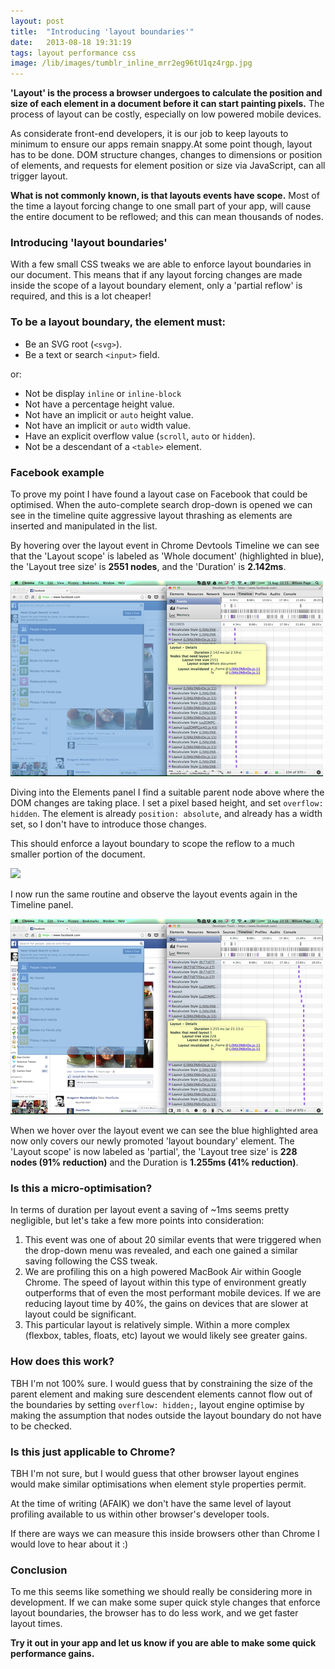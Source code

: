 ```yaml
---
layout: post
title:  "Introducing 'layout boundaries'"
date:   2013-08-18 19:31:19
tags: layout performance css
image: /lib/images/tumblr_inline_mrr2eg96tU1qz4rgp.jpg
---
```

**'Layout' is the process a browser undergoes to calculate the position and size of each element in a document before it can start painting pixels.** The process of layout can be costly, especially on low powered mobile devices.

As considerate front-end developers, it is our job to keep layouts to minimum to ensure our apps remain snappy.At some point though, layout has to be done. DOM structure changes, changes to dimensions or position of elements, and requests for element position or size via JavaScript, can all trigger layout.

**What is not commonly known, is that layouts events have scope.** Most of the time a layout forcing change to one small part of your app, will cause the entire document to be reflowed; and this can mean thousands of nodes.

### Introducing 'layout boundaries'

With a few small CSS tweaks we are able to enforce layout boundaries in our document. This means that if any layout forcing changes are made inside the scope of a layout boundary element, only a 'partial reflow' is required, and this is a lot cheaper!

### To be a layout boundary, the element must:

* Be an SVG root (`<svg>`).
* Be a text or search `<input>` field.

or:

* Not be display `inline` or `inline-block`
* Not have a percentage height value.
* Not have an implicit or `auto` height value.
* Not have an implicit or `auto` width value.
* Have an explicit overflow value (`scroll`, `auto` or `hidden`).
* Not be a descendant of a `<table>` element.

### Facebook example

To prove my point I have found a layout case on Facebook that could be optimised. When the auto-complete search drop-down is opened we can see in the timeline quite aggressive layout thrashing as elements are inserted and manipulated in the list.

By hovering over the layout event in Chrome Devtools Timeline we can see that the 'Layout scope' is labeled as 'Whole document' (highlighted in blue), the 'Layout tree size' is <strong>2551 nodes</strong>, and the 'Duration' is <strong>2.142ms</strong>.

![](/lib/images/tumblr_inline_mrqznjskX21qz4rgp.png)

Diving into the Elements panel I find a suitable parent node above where the DOM changes are taking place. I set a pixel based height, and set `overflow: hidden`. The element is already `position: absolute`, and already has a width set, so I don't have to introduce those changes.

This should enforce a layout boundary to scope the reflow to a much smaller portion of the document.

![](http://media.tumblr.com/0528190a3695e5d19d8bd7461acb9002/tumblr_inline_mrqzqdvZFv1qz4rgp.png)

I now run the same routine and observe the layout events again in the Timeline panel.

![](/lib/images/tumblr_inline_mrqzqyIsDu1qz4rgp.png)

When we hover over the layout event we can see the blue highlighted area now only covers our newly promoted 'layout boundary' element. The 'Layout scope' is now labeled as 'partial', the 'Layout tree size' is **228 nodes (91% reduction)** and the Duration is **1.255ms (41% reduction)**.

### Is this a micro-optimisation?

In terms of duration per layout event a saving of ~1ms seems pretty negligible, but let's take a few more points into consideration:

1. This event was one of about 20 similar events that were triggered when the drop-down menu was revealed, and each one gained a similar saving following the CSS tweak.
2. We are profiling this on a high powered MacBook Air within Google Chrome. The speed of layout within this type of environment greatly outperforms that of even the most performant mobile devices. If we are reducing layout time by 40%, the gains on devices that are slower at layout could be significant.
3. This particular layout is relatively simple. Within a more complex (flexbox, tables, floats, etc) layout we would likely see greater gains.

### How does this work?

TBH I'm not 100% sure. I would guess that by constraining the size of the parent element and making sure descendent elements cannot flow out of the boundaries by setting `overflow: hidden;`, layout engine optimise by making the assumption that nodes outside the layout boundary do not have to be checked.

### Is this just applicable to Chrome?

TBH I'm not sure, but I would guess that other browser layout engines would make similar optimisations when element style properties permit.

At the time of writing (AFAIK) we don't have the same level of layout profiling available to us within other browser's developer tools.

If there are ways we can measure this inside browsers other than Chrome I would love to hear about it :)

### Conclusion

To me this seems like something we should really be considering more in development. If we can make some super quick style changes that enforce layout boundaries, the browser has to do less work, and we get faster layout times.

**Try it out in your app and let us know if you are able to make some quick performance gains.**